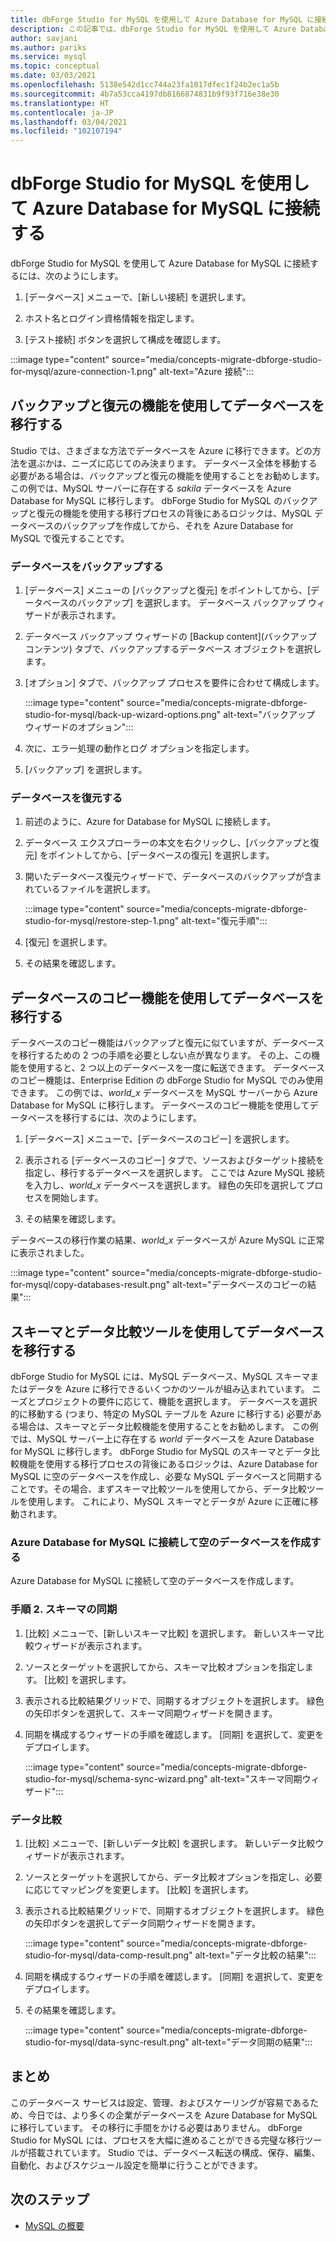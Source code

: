 ```yaml
---
title: dbForge Studio for MySQL を使用して Azure Database for MySQL に接続する
description: この記事では、dbForge Studio for MySQL を使用して Azure Database for MySQL サーバーに接続する方法について説明します。
author: savjani
ms.author: pariks
ms.service: mysql
ms.topic: conceptual
ms.date: 03/03/2021
ms.openlocfilehash: 5138e542d1cc744a23fa1017dfec1f24b2ec1a5b
ms.sourcegitcommit: 4b7a53cca4197db8166874831b9f93f716e38e30
ms.translationtype: HT
ms.contentlocale: ja-JP
ms.lasthandoff: 03/04/2021
ms.locfileid: "102107194"
---
```

# <a name="connect-to-azure-database-for-mysql-using-dbforge-studio-for-mysql"></a>dbForge Studio for MySQL を使用して Azure Database for MySQL に接続する

dbForge Studio for MySQL を使用して Azure Database for MySQL に接続するには、次のようにします。

1. [データベース] メニューで、[新しい接続] を選択します。

2. ホスト名とログイン資格情報を指定します。

3. [テスト接続] ボタンを選択して構成を確認します。

:::image type="content" source="media/concepts-migrate-dbforge-studio-for-mysql/azure-connection-1.png" alt-text="Azure 接続":::

## <a name="migrate-a-database-using-the-backup-and-restore-functionality"></a>バックアップと復元の機能を使用してデータベースを移行する

Studio では、さまざまな方法でデータベースを Azure に移行できます。どの方法を選ぶかは、ニーズに応じてのみ決まります。 データベース全体を移動する必要がある場合は、バックアップと復元の機能を使用することをお勧めします。 この例では、MySQL サーバーに存在する *sakila* データベースを Azure Database for MySQL に移行します。 dbForge Studio for MySQL のバックアップと復元の機能を使用する移行プロセスの背後にあるロジックは、MySQL データベースのバックアップを作成してから、それを Azure Database for MySQL で復元することです。

### <a name="back-up-the-database"></a>データベースをバックアップする

1. [データベース] メニューの [バックアップと復元] をポイントしてから、[データベースのバックアップ] を選択します。 データベース バックアップ ウィザードが表示されます。

2. データベース バックアップ ウィザードの [Backup content]\(バックアップ コンテンツ\) タブで、バックアップするデータベース オブジェクトを選択します。

3. [オプション] タブで、バックアップ プロセスを要件に合わせて構成します。

    :::image type="content" source="media/concepts-migrate-dbforge-studio-for-mysql/back-up-wizard-options.png" alt-text="バックアップ ウィザードのオプション":::

4. 次に、エラー処理の動作とログ オプションを指定します。

5. [バックアップ] を選択します。

### <a name="restore-the-database"></a>データベースを復元する

1. 前述のように、Azure for Database for MySQL に接続します。

2. データベース エクスプローラーの本文を右クリックし、[バックアップと復元] をポイントしてから、[データベースの復元] を選択します。

3. 開いたデータベース復元ウィザードで、データベースのバックアップが含まれているファイルを選択します。

    :::image type="content" source="media/concepts-migrate-dbforge-studio-for-mysql/restore-step-1.png" alt-text="復元手順":::

4. [復元] を選択します。

5. その結果を確認します。

## <a name="migrate-a-database-using-the-copy-databases-functionality"></a>データベースのコピー機能を使用してデータベースを移行する

データベースのコピー機能はバックアップと復元に似ていますが、データベースを移行するための 2 つの手順を必要としない点が異なります。 その上、この機能を使用すると、2 つ以上のデータベースを一度に転送できます。 データベースのコピー機能は、Enterprise Edition の dbForge Studio for MySQL でのみ使用できます。
この例では、*world_x* データベースを MySQL サーバーから Azure Database for MySQL に移行します。
データベースのコピー機能を使用してデータベースを移行するには、次のようにします。

1. [データベース] メニューで、[データベースのコピー] を選択します。 

2. 表示される [データベースのコピー] タブで、ソースおよびターゲット接続を指定し、移行するデータベースを選択します。 ここでは Azure MySQL 接続を入力し、*world_x* データベースを選択します。 緑色の矢印を選択してプロセスを開始します。

3. その結果を確認します。

データベースの移行作業の結果、*world_x* データベースが Azure MySQL に正常に表示されました。

:::image type="content" source="media/concepts-migrate-dbforge-studio-for-mysql/copy-databases-result.png" alt-text="データベースのコピーの結果":::

## <a name="migrate-a-database-using-schema-and-data-compare-tools"></a>スキーマとデータ比較ツールを使用してデータベースを移行する

dbForge Studio for MySQL には、MySQL データベース、MySQL スキーマまたはデータを Azure に移行できるいくつかのツールが組み込まれています。 ニーズとプロジェクトの要件に応じて、機能を選択します。 データベースを選択的に移動する (つまり、特定の MySQL テーブルを Azure に移行する) 必要がある場合は、スキーマとデータ比較機能を使用することをお勧めします。
この例では、MySQL サーバー上に存在する *world* データベースを Azure Database for MySQL に移行します。 dbForge Studio for MySQL のスキーマとデータ比較機能を使用する移行プロセスの背後にあるロジックは、Azure Database for MySQL に空のデータベースを作成し、必要な MySQL データベースと同期することです。その場合、まずスキーマ比較ツールを使用してから、データ比較ツールを使用します。 これにより、MySQL スキーマとデータが Azure に正確に移動されます。

### <a name="connect-to-azure-database-for-mysql-and-create-an-empty-database"></a>Azure Database for MySQL に接続して空のデータベースを作成する

Azure Database for MySQL に接続して空のデータベースを作成します。

### <a name="step-2-schema-synchronization"></a>手順 2. スキーマの同期

1. [比較] メニューで、[新しいスキーマ比較] を選択します。
新しいスキーマ比較ウィザードが表示されます。

2. ソースとターゲットを選択してから、スキーマ比較オプションを指定します。 [比較] を選択します。

3. 表示される比較結果グリッドで、同期するオブジェクトを選択します。 緑色の矢印ボタンを選択して、スキーマ同期ウィザードを開きます。

4. 同期を構成するウィザードの手順を確認します。 [同期] を選択して、変更をデプロイします。

    :::image type="content" source="media/concepts-migrate-dbforge-studio-for-mysql/schema-sync-wizard.png" alt-text="スキーマ同期ウィザード":::

### <a name="data-comparison"></a>データ比較

1. [比較] メニューで、[新しいデータ比較] を選択します。 新しいデータ比較ウィザードが表示されます。

2. ソースとターゲットを選択してから、データ比較オプションを指定し、必要に応じてマッピングを変更します。 [比較] を選択します。

3. 表示される比較結果グリッドで、同期するオブジェクトを選択します。 緑色の矢印ボタンを選択してデータ同期ウィザードを開きます。

    :::image type="content" source="media/concepts-migrate-dbforge-studio-for-mysql/data-comp-result.png" alt-text="データ比較の結果":::

4. 同期を構成するウィザードの手順を確認します。 [同期] を選択して、変更をデプロイします。

5. その結果を確認します。

    :::image type="content" source="media/concepts-migrate-dbforge-studio-for-mysql/data-sync-result.png" alt-text="データ同期の結果":::

## <a name="summary"></a>まとめ

このデータベース サービスは設定、管理、およびスケーリングが容易であるため、今日では、より多くの企業がデータベースを Azure Database for MySQL に移行しています。 その移行に手間をかける必要はありません。 dbForge Studio for MySQL には、プロセスを大幅に進めることができる完璧な移行ツールが搭載されています。 Studio では、データベース転送の構成、保存、編集、自動化、およびスケジュール設定を簡単に行うことができます。

## <a name="next-steps"></a>次のステップ
- [MySQL の概要](overview.md)